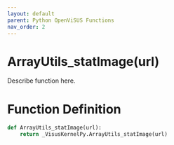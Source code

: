 ```yaml
---
layout: default
parent: Python OpenViSUS Functions
nav_order: 2
---
```


# ArrayUtils_statImage(url)

Describe function here.

# Function Definition

```python
def ArrayUtils_statImage(url):
    return _VisusKernelPy.ArrayUtils_statImage(url)

```